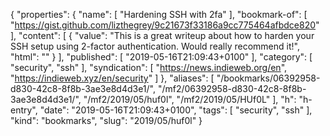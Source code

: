 {
  "properties": {
    "name": [
      "Hardening SSH with 2fa"
    ],
    "bookmark-of": [
      "https://gist.github.com/lizthegrey/9c21673f33186a9cc775464afbdce820"
    ],
    "content": [
      {
        "value": "This is a great writeup about how to harden your SSH setup using 2-factor authentication. Would really recommend it!",
        "html": ""
      }
    ],
    "published": [
      "2019-05-16T21:09:43+0100"
    ],
    "category": [
      "security",
      "ssh"
    ],
    "syndication": [
      "https://news.indieweb.org/en",
      "https://indieweb.xyz/en/security"
    ]
  },
  "aliases": [
    "/bookmarks/06392958-d830-42c8-8f8b-3ae3e8d4d3e1/",
    "/mf2/06392958-d830-42c8-8f8b-3ae3e8d4d3e1/",
    "/mf2/2019/05/huf0l",
    "/mf2/2019/05/HUf0L"
  ],
  "h": "h-entry",
  "date": "2019-05-16T21:09:43+0100",
  "tags": [
    "security",
    "ssh"
  ],
  "kind": "bookmarks",
  "slug": "2019/05/huf0l"
}

